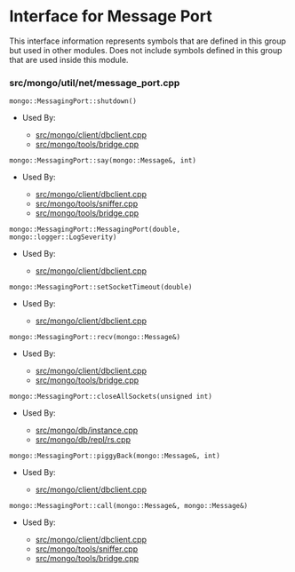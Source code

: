 
# Interface for Message Port
This interface information represents symbols that are defined in this group but used in other modules.  Does not include symbols defined in this group that are used inside this module.

### src/mongo/util/net/message\_port.cpp

<div></div>

    mongo::MessagingPort::shutdown()

- Used By:

    - [src/mongo/client/dbclient.cpp](../../../../network/cpp\_client\_driver)
    - [src/mongo/tools/bridge.cpp](../../../../tools/tools)

<div></div>

    mongo::MessagingPort::say(mongo::Message&, int)

- Used By:

    - [src/mongo/client/dbclient.cpp](../../../../network/cpp\_client\_driver)
    - [src/mongo/tools/sniffer.cpp](../../../../tools/tools)
    - [src/mongo/tools/bridge.cpp](../../../../tools/tools)

<div></div>

    mongo::MessagingPort::MessagingPort(double, mongo::logger::LogSeverity)

- Used By:

    - [src/mongo/client/dbclient.cpp](../../../../network/cpp\_client\_driver)

<div></div>

    mongo::MessagingPort::setSocketTimeout(double)

- Used By:

    - [src/mongo/client/dbclient.cpp](../../../../network/cpp\_client\_driver)

<div></div>

    mongo::MessagingPort::recv(mongo::Message&)

- Used By:

    - [src/mongo/client/dbclient.cpp](../../../../network/cpp\_client\_driver)
    - [src/mongo/tools/bridge.cpp](../../../../tools/tools)

<div></div>

    mongo::MessagingPort::closeAllSockets(unsigned int)

- Used By:

    - [src/mongo/db/instance.cpp](../../../../storage/storage\_layer\_structure)
    - [src/mongo/db/repl/rs.cpp](../../../../replication/replica\_set\_state)

<div></div>

    mongo::MessagingPort::piggyBack(mongo::Message&, int)

- Used By:

    - [src/mongo/client/dbclient.cpp](../../../../network/cpp\_client\_driver)

<div></div>

    mongo::MessagingPort::call(mongo::Message&, mongo::Message&)

- Used By:

    - [src/mongo/client/dbclient.cpp](../../../../network/cpp\_client\_driver)
    - [src/mongo/tools/sniffer.cpp](../../../../tools/tools)
    - [src/mongo/tools/bridge.cpp](../../../../tools/tools)
